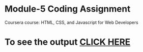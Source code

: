 
# Module-5 Coding Assignment

Coursera course: HTML, CSS, and Javascript for Web Developers

# To see the output [CLICK HERE](https://github.com/tobi-ik/Solutions-HTML-CSS-Javascript/blob/master/Assignments/module-5/index.html)
